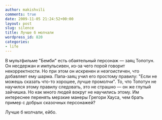 ```yaml
---
author: makishvili
comments: true
date: 2009-11-05 21:24:52+00:00
layout: post
slug: silence
title: Лучше б молчали
wordpress_id: 820
categories:
- life
---
```


В мультфильме "Бемби" есть обаятельный персонаж — заяц Топотун. Он несдержан и импульсивен, из-за чего порой говорит некорректности. Но при этом он искренен и неэгоистичен, что добавляет ему шарма. Папа-заяц учил его простому правилу: "Если не можешь сказать что-то хорошее, лучше промолчи". То, что Топотун не научился этому правилу следовать, это не страшно — он же глупый зайчишка. Но как много людей вокруг не научились этому. Им интереснее перенять мерзкие манеры Грегори Хауса, чем брать пример с добрых сказочных персонажей?

Лучше б молчали, ейбо.

